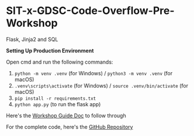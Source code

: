 # SIT-x-GDSC-Code-Overflow-Pre-Workshop
Flask, Jinja2 and SQL

**Setting Up Production Environment**

Open cmd and run the following commands:
1. `python -m venv .venv` (for Windows) / `python3 -m venv .venv` (for macOS)
2. `.venv\scripts\activate` (for Windows) / `source .venv/bin/activate` (for macOS)
3. `pip install -r requirements.txt`
4. `python app.py` (to run the flask app)

Here's the [Workshop Guide Doc](https://docs.google.com/document/d/1EvmzXFGA-tLJAMCmai57jfE4aJqBqeWf1k4GrWe9VtY/edit?usp=sharing) to follow through

For the complete code, here's the [GitHub Repository](https://github.com/Revanth15/CodeOverFlowStarterCode)